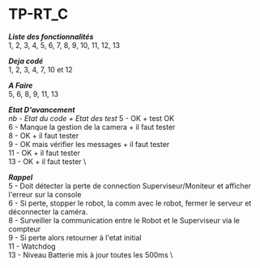 # TP-RT_C

***Liste des fonctionnalités***\
1, 2, 3, 4, 5, 6, 7, 8, 9, 10, 11, 12, 13 

***Deja codé***\
1, 2, 3, 4, 7, 10 et 12

***A Faire***\
5, 6, 8, 9, 11, 13


***Etat D'avancement***\
*nb   - Etat du code + Etat des test*
5    - OK  + test OK \
6    - Manque la gestion de la camera + il faut tester\
8    - OK  + il faut tester\
9    - OK mais vérifier les messages + il faut tester\
11   - OK  + il faut tester \
13   - OK  + il faut tester \


***Rappel*** \
5   - Doit détecter la perte de connection Superviseur/Moniteur et afficher l'erreur sur la console \
6   - Si perte, stopper le robot, la comm avec le robot, fermer le serveur et déconnecter la caméra.\
8   - Surveiller la communication entre le Robot et le Superviseur via le compteur\
9   - Si perte alors retourner à l'etat initial\
11  - Watchdog\
13  - Niveau Batterie mis à jour toutes les 500ms \
